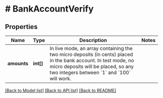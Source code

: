 # # BankAccountVerify

## Properties

Name | Type | Description | Notes
------------ | ------------- | ------------- | -------------
**amounts** | **int[]** | In live mode, an array containing the two micro deposits (in cents) placed in the bank account. In test mode, no micro deposits will be placed, so any two integers between &#x60;1&#x60; and &#x60;100&#x60; will work. |

[[Back to Model list]](../../README.md#models) [[Back to API list]](../../README.md#endpoints) [[Back to README]](../../README.md)
